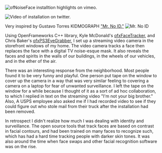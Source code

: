 ![ofNoiseFace installtion highlights on vimeo.](https://vimeo.com/149104125)

![Video of installation on twitter.](https://twitter.com/mosspassion/status/675419702789808128)

Very inspired by Gustavo Torres KIDMOGRAPH ["Mr. No ID."](http://kidmograph.tumblr.com/post/65849295688/mr-no-id)
![Mr. No ID](http://78.media.tumblr.com/16bc2182cc361e3b4d519f54c30fd164/tumblr_mvo1pyoQ3h1rsdpaso1_500.gif)

Using OpenFrameworks C++ library, Kyle McDonald's [ofxFaceTracker](https://github.com/kylemcdonald/ofxFaceTracker), and Chris Baker's [ofxPS3EyeGrabber](https://github.com/bakercp/ofxPS3EyeGrabber), I set up a streaming video camera in the storefront windows of my home. The video camera tracks a face then replaces the face with a digital TV noise-esque mask. It also reveals the faces and spirits in the walls of our buildings, in the wheels of our vehicles, and in the ether of the air.

There was an interesting response from the neighborhood. Most people found it to be very funny and playful. One person put tape on the window to cover up the camera in a way that was very similar feeling to covering a camera on a laptop for fear of unwanted surveillance. I left the tape on the window for a while because I thought of it as a sort of ad hoc collaboration, to which I replied in text on the streaming video "I'm not your big brother." Also, A USPS employee also asked me if I had recorded video to see if they could figure out who stole mail from their truck after the installation had been removed.

In retrospect I didn't realize how much I was dealing with identity and surveillance. The open source tools that track faces are based on contrast in facial contours, and had been trained on many faces to recognize such, which has had a hard time tracking people with darker skin tones. It was also around the time when face swaps and other facial recognition software was on the rise.

